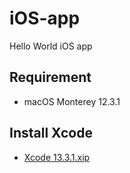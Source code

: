 # iOS-app
Hello World iOS app

## Requirement
- macOS Monterey 12.3.1

## Install Xcode
- [Xcode 13.3.1.xip](https://developer.apple.com/download/all/?q=Xcode)
